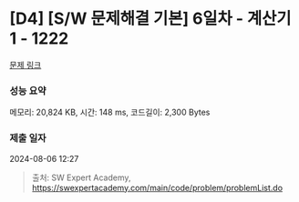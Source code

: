 # [D4] [S/W 문제해결 기본] 6일차 - 계산기1 - 1222 

[문제 링크](https://swexpertacademy.com/main/code/problem/problemDetail.do?contestProbId=AV14mbSaAEwCFAYD) 

### 성능 요약

메모리: 20,824 KB, 시간: 148 ms, 코드길이: 2,300 Bytes

### 제출 일자

2024-08-06 12:27



> 출처: SW Expert Academy, https://swexpertacademy.com/main/code/problem/problemList.do